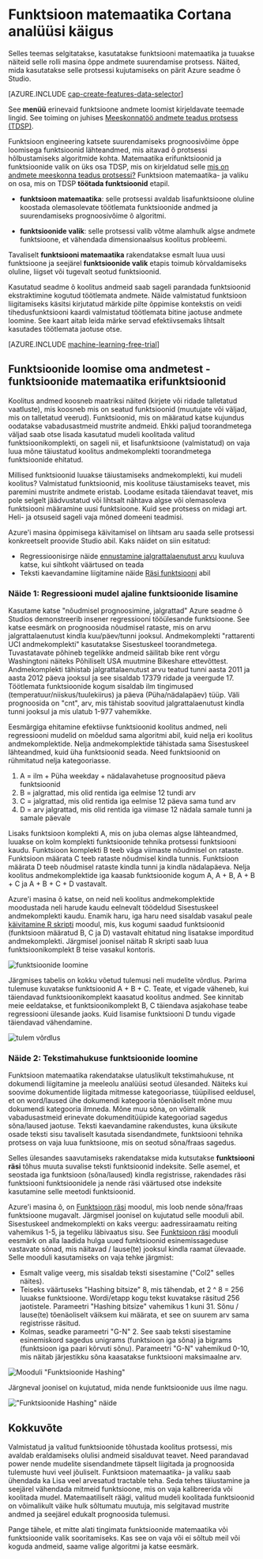 <properties
    pageTitle="Funktsioon matemaatika Cortana analüüsi käigus | Microsoft Azure'i" 
    description="Selgitatakse kasutatakse funktsiooni matemaatika erifunktsioonid ja näited andmete suurendamise protsess masina õppe roll."
    services="machine-learning"
    documentationCenter=""
    authors="bradsev"
    manager="jhubbard"
    editor="cgronlun"/>

<tags
    ms.service="machine-learning"
    ms.workload="data-services"
    ms.tgt_pltfrm="na"
    ms.devlang="na"
    ms.topic="article"
    ms.date="09/19/2016"
    ms.author="zhangya;bradsev" />


# <a name="feature-engineering-in-the-cortana-analytics-process"></a>Funktsioon matemaatika Cortana analüüsi käigus 

Selles teemas selgitatakse, kasutatakse funktsiooni matemaatika ja tuuakse näiteid selle rolli masina õppe andmete suurendamise protsess. Näited, mida kasutatakse selle protsessi kujutamiseks on pärit Azure seadme õ Studio. 

[AZURE.INCLUDE [cap-create-features-data-selector](../../includes/cap-create-features-selector.md)]

See **menüü** erinevaid funktsioone andmete loomist kirjeldavate teemade lingid. See toiming on juhises [Meeskonnatöö andmete teadus protsess (TDSP)](https://azure.microsoft.com/documentation/learning-paths/cortana-analytics-process/).

Funktsioon engineering katsete suurendamiseks prognoosivõime õppe loomisega funktsioonid lähteandmed, mis aitavad õ protsessi hõlbustamiseks algoritmide kohta. Matemaatika erifunktsioonid ja funktsioonide valik on üks osa TDSP, mis on kirjeldatud selle [mis on andmete meeskonna teadus protsessi?](data-science-process-overview.md) Funktsioon matemaatika- ja valiku on osa, mis on TDSP **töötada funktsioonid** etapil. 

* **funktsioon matemaatika**: selle protsessi avaldab lisafunktsioone oluline koostada olemasolevate töötlemata funktsioonide andmed ja suurendamiseks prognoosivõime õ algoritmi.

* **funktsioonide valik**: selle protsessi valib võtme alamhulk algse andmete funktsioone, et vähendada dimensionaalsus koolitus probleemi.

Tavaliselt **funktsiooni matemaatika** rakendatakse esmalt luua uusi funktsioone ja seejärel **funktsioonide valik** etapis toimub kõrvaldamiseks oluline, liigset või tugevalt seotud funktsioonid.

Kasutatud seadme õ koolitus andmeid saab sageli parandada funktsioonid ekstraktimine kogutud töötlemata andmete. Näide valmistatud funktsioon liigitamiseks käsitsi kirjutatud märkide pilte õppimise kontekstis on veidi tihedusfunktsiooni kaardi valmistatud töötlemata bitine jaotuse andmete loomine. See kaart aitab leida märke servad efektiivsemaks lihtsalt kasutades töötlemata jaotuse otse.


[AZURE.INCLUDE [machine-learning-free-trial](../../includes/machine-learning-free-trial.md)]


## <a name="creating-features-from-your-data---feature-engineering"></a>Funktsioonide loomise oma andmetest - funktsioonide matemaatika erifunktsioonid

Koolitus andmed koosneb maatriksi näited (kirjete või ridade talletatud vaatluste), mis koosneb mis on seatud funktsioonid (muutujate või väljad, mis on talletatud veerud). Funktsioonid, mis on määratud katse kujundus oodatakse vabadusastmeid mustrite andmeid. Ehkki paljud toorandmetega väljad saab otse lisada kasutatud mudeli koolitada valitud funktsioonikomplekti, on sageli nii, et lisafunktsioone (valmistatud) on vaja luua mõne täiustatud koolitus andmekomplekti toorandmetega funktsioonide ehitatud.

Millised funktsioonid luuakse täiustamiseks andmekomplekti, kui mudeli koolitus? Valmistatud funktsioonid, mis koolituse täiustamiseks teavet, mis paremini mustrite andmete eristab. Loodame esitada täiendavat teavet, mis pole selgelt jäädvustatud või lihtsalt nähtava algse või olemasoleva funktsiooni määramine uusi funktsioone. Kuid see protsess on midagi art. Heli- ja otsuseid sageli vaja mõned domeeni teadmisi.

Azure'i masina õppimisega käivitamisel on lihtsam aru saada selle protsessi konkreetselt proovide Studio abil. Kaks näidet on siin esitatud:

* Regressioonisirge näide [ennustamine jalgrattalaenutust arvu](http://gallery.cortanaintelligence.com/Experiment/Regression-Demand-estimation-4) kuuluva katse, kui sihtkoht väärtused on teada
* Teksti kaevandamine liigitamine näide [Räsi funktsiooni](https://msdn.microsoft.com/library/azure/c9a82660-2d9c-411d-8122-4d9e0b3ce92a/) abil

### <a name="example-1-adding-temporal-features-for-regression-model"></a>Näide 1: Regressiooni mudel ajaline funktsioonide lisamine ###

Kasutame katse "nõudmisel prognoosimine, jalgrattad" Azure seadme õ Studios demonstreerib insener regressiooni tööülesande funktsioone. See katse eesmärk on prognoosida nõudmisel rataste, mis on arvu jalgrattalaenutust kindla kuu/päev/tunni jooksul. Andmekomplekti "rattarenti UCI andmekomplekti" kasutatakse Sisestuskeel toorandmetega. Tuvastatavate põhineb tegelikke andmeid säilitab bike rent võrgu Washingtoni näiteks Põhiliselt USA muutmine Bikeshare ettevõttest. Andmekomplekti tähistab jalgrattalaenutust arvu teatud tunni aasta 2011 ja aasta 2012 päeva jooksul ja see sisaldab 17379 ridade ja veergude 17. Töötlemata funktsioonide kogum sisaldab ilm tingimused (temperatuur/niiskus/tuulekiirus) ja päeva (Püha/nädalapäev) tüüp. Väli prognoosida on "cnt", arv, mis tähistab soovitud jalgrattalaenutust kindla tunni jooksul ja mis ulatub 1-977 vahemikke.

Eesmärgiga ehitamine efektiivse funktsioonid koolitus andmed, neli regressiooni mudelid on mõeldud sama algoritmi abil, kuid nelja eri koolitus andmekomplektide. Nelja andmekomplektide tähistada sama Sisestuskeel lähteandmed, kuid üha funktsioonid seada. Need funktsioonid on rühmitatud nelja kategooriasse.

1. A = ilm + Püha weekday + nädalavahetuse prognoositud päeva funktsioonid
2. B = jalgrattad, mis olid rentida iga eelmise 12 tundi arv
3. C = jalgrattad, mis olid rentida iga eelmise 12 päeva sama tund arv
4. D = arv jalgrattad, mis olid rentida iga viimase 12 nädala samale tunni ja samale päevale

Lisaks funktsioon komplekti A, mis on juba olemas algse lähteandmed, luuakse on kolm komplekti funktsioonide tehnika protsessi funktsiooni kaudu. Funktsioon komplekti B teeb väga viimaste nõudmisel on rataste. Funktsioon määrata C teeb rataste nõudmisel kindla tunnis. Funktsioon määrata D teeb nõudmisel rataste kindla tunni ja kindla nädalapäeva. Nelja koolitus andmekomplektide iga kaasab funktsioonide kogum A, A + B, A + B + C ja A + B + C + D vastavalt.

Azure'i masina õ katse, on neid neli koolitus andmekomplektide moodustada neli harude kaudu eelnevalt töödeldud Sisestuskeel andmekomplekti kaudu. Enamik haru, iga haru need sisaldab vasakul peale [käivitamine R skripti](https://msdn.microsoft.com/library/azure/30806023-392b-42e0-94d6-6b775a6e0fd5/) moodul, mis, kus kogumi saadud funktsioonid (funktsioon määratud B, C ja D) vastavalt ehitatud ning lisatakse imporditud andmekomplekti. Järgmisel joonisel näitab R skripti saab luua funktsioonikomplekt B teise vasakul kontoris.

![funktsioonide loomine](./media/machine-learning-data-science-create-features/addFeature-Rscripts.png)

Järgmises tabelis on kokku võetud tulemusi neli mudelite võrdlus. Parima tulemuse kuvatakse funktsioonid A + B + C. Teate, et vigade väheneb, kui täiendavad funktsioonikomplekt kaasatud koolitus andmed. See kinnitab meie eeldatakse, et funktsioonikomplekt B, C täiendava asjakohase teabe regressiooni ülesande jaoks. Kuid lisamise funktsiooni D tundu vigade täiendavad vähendamine.

![tulem võrdlus](./media/machine-learning-data-science-create-features/result1.png)

### <a name="example2"></a>Näide 2: Tekstimahukuse funktsioonide loomine  

Funktsioon matemaatika rakendatakse ulatuslikult tekstimahukuse, nt dokumendi liigitamine ja meeleolu analüüsi seotud ülesanded. Näiteks kui soovime dokumentide liigitada mitmesse kategooriasse, tüüpilised eeldusel, et on word/laused ühe dokumendi kategooria tõenäoliselt mõne muu dokumendi kategooria ilmneda. Mõne muu sõna, on võimalik vabadusastmeid erinevate dokumenditüüpide kategooriad sagedus sõna/laused jaotuse. Teksti kaevandamine rakendustes, kuna üksikute osade teksti sisu tavaliselt kasutada sisendandmete, funktsiooni tehnika protsess on vaja luua funktsioone, mis on seotud sõna/fraas sagedus.

Selles ülesandes saavutamiseks rakendatakse mida kutsutakse **funktsiooni räsi** tõhus muuta suvalise teksti funktsioonid indeksite. Selle asemel, et seostada iga funktsioon (sõna/laused) kindla registrisse, rakendades räsi funktsiooni funktsioonidele ja nende räsi väärtused otse indeksite kasutamine selle meetodi funktsioonid.

Azure'i masina õ, on [Funktsioon räsi](https://msdn.microsoft.com/library/azure/c9a82660-2d9c-411d-8122-4d9e0b3ce92a/) moodul, mis loob nende sõna/fraas funktsioone mugavalt. Järgmisel joonisel on kujutatud selle mooduli abil. Sisestuskeel andmekomplekti on kaks veergu: aadressiraamatu reiting vahemikus 1-5, ja tegeliku läbivaatus sisu. See [Funktsioon räsi](https://msdn.microsoft.com/library/azure/c9a82660-2d9c-411d-8122-4d9e0b3ce92a/) mooduli eesmärk on alla laadida hulga uued funktsioonid esinemissageduse vastavate sõnad, mis näitavad / lause(te) jooksul kindla raamat ülevaade. Selle mooduli kasutamiseks on vaja tehke järgmist:

* Esmalt valige veerg, mis sisaldab teksti sisestamine ("Col2" selles näites).
* Teiseks väärtuseks "Hashing bitsize" 8, mis tähendab, et 2 ^ 8 = 256 luuakse funktsioone. Wordi/etapp kogu tekst kuvatakse räsitud 256 jaotistele. Parameetri "Hashing bitsize" vahemikus 1 kuni 31. Sõnu / lause(te) tõenäoliselt väiksem kui määrata, et see on suurem arv sama registrisse räsitud.
* Kolmas, seadke parameetri "G-N" 2. See saab teksti sisestamine esinemiskord sagedus unigrams (funktsioon iga sõna) ja bigrams (funktsioon iga paari kõrvuti sõnu). Parameetri "G-N" vahemikud 0-10, mis näitab järjestikku sõna kaasatakse funktsiooni maksimaalne arv.  

![Mooduli "Funktsioonide Hashing"](./media/machine-learning-data-science-create-features/feature-Hashing1.png)

Järgneval joonisel on kujutatud, mida nende funktsioonide uus ilme nagu.

!["Funktsioonide Hashing" näide](./media/machine-learning-data-science-create-features/feature-Hashing2.png)


## <a name="conclusion"></a>Kokkuvõte

Valmistatud ja valitud funktsioonide tõhustada koolitus protsessi, mis avaldab eraldamiseks olulisi andmeid sisalduvat teavet. Need parandavad power nende mudelite sisendandmete täpselt liigitada ja prognoosida tulemuste huvi veel jõuliselt. Funktsioon matemaatika- ja valiku saab ühendada ka Lisa veel arvesatud tractable teha. Seda tehes täiustamine ja seejärel vähendada mitmeid funktsioone, mis on vaja kalibreerida või koolitada mudel. Matemaatiliselt räägi, valitud mudeli koolitada funktsioonid on võimalikult väike hulk sõltumatu muutuja, mis selgitavad mustrite andmed ja seejärel edukalt prognoosida tulemusi.

Pange tähele, et mitte alati tingimata funktsioonide matemaatika või funktsioonide valik sooritamiseks. Kas see on vaja või ei sõltub meil või koguda andmeid, saame valige algoritmi ja katse eesmärk.
 
